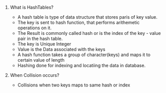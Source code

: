 1. What is HashTables?
   - A hash table is type of data structure that stores paris of key value.
   - The key is sent to hash function, that performs arithemetic operations on it.
   - The Result is commonly called hash or is the index of the key - value pair in the hash table.
   - The key is Unique Integer
   - Value is the Data associated with the keys
   - A hash function takes a group of character(keys) and maps it to certain value of length
   - Hashing done for indexing and locatiing the data in database.

2. When Collision occurs?
   - Collisions when two keys maps to same hash or index
